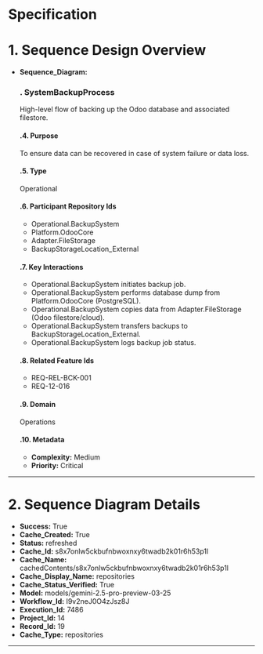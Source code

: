 # Specification

# 1. Sequence Design Overview

- **Sequence_Diagram:**
  ### . SystemBackupProcess
  High-level flow of backing up the Odoo database and associated filestore.

  #### .4. Purpose
  To ensure data can be recovered in case of system failure or data loss.

  #### .5. Type
  Operational

  #### .6. Participant Repository Ids
  
  - Operational.BackupSystem
  - Platform.OdooCore
  - Adapter.FileStorage
  - BackupStorageLocation_External
  
  #### .7. Key Interactions
  
  - Operational.BackupSystem initiates backup job.
  - Operational.BackupSystem performs database dump from Platform.OdooCore (PostgreSQL).
  - Operational.BackupSystem copies data from Adapter.FileStorage (Odoo filestore/cloud).
  - Operational.BackupSystem transfers backups to BackupStorageLocation_External.
  - Operational.BackupSystem logs backup job status.
  
  #### .8. Related Feature Ids
  
  - REQ-REL-BCK-001
  - REQ-12-016
  
  #### .9. Domain
  Operations

  #### .10. Metadata
  
  - **Complexity:** Medium
  - **Priority:** Critical
  


---

# 2. Sequence Diagram Details

- **Success:** True
- **Cache_Created:** True
- **Status:** refreshed
- **Cache_Id:** s8x7onlw5ckbufnbwoxnxy6twadb2k01r6h53p1l
- **Cache_Name:** cachedContents/s8x7onlw5ckbufnbwoxnxy6twadb2k01r6h53p1l
- **Cache_Display_Name:** repositories
- **Cache_Status_Verified:** True
- **Model:** models/gemini-2.5-pro-preview-03-25
- **Workflow_Id:** I9v2neJ0O4zJsz8J
- **Execution_Id:** 7486
- **Project_Id:** 14
- **Record_Id:** 19
- **Cache_Type:** repositories


---

